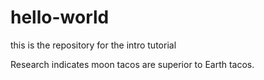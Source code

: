 # hello-world
this is the repository for the intro tutorial

Research indicates moon tacos are superior to Earth tacos.
